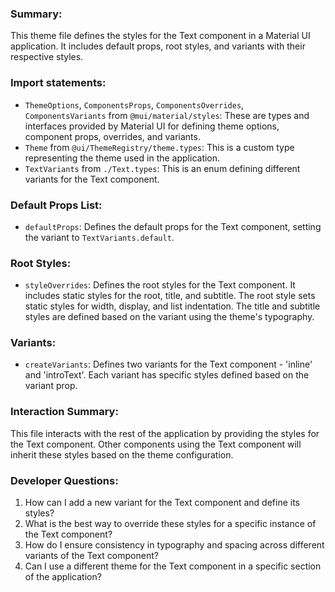 ### Summary:
This theme file defines the styles for the Text component in a Material UI application. It includes default props, root styles, and variants with their respective styles.

### Import statements:
- `ThemeOptions`, `ComponentsProps`, `ComponentsOverrides`, `ComponentsVariants` from `@mui/material/styles`: These are types and interfaces provided by Material UI for defining theme options, component props, overrides, and variants.
- `Theme` from `@ui/ThemeRegistry/theme.types`: This is a custom type representing the theme used in the application.
- `TextVariants` from `./Text.types`: This is an enum defining different variants for the Text component.

### Default Props List:
- `defaultProps`: Defines the default props for the Text component, setting the variant to `TextVariants.default`.

### Root Styles:
- `styleOverrides`: Defines the root styles for the Text component. It includes static styles for the root, title, and subtitle. The root style sets static styles for width, display, and list indentation. The title and subtitle styles are defined based on the variant using the theme's typography.

### Variants:
- `createVariants`: Defines two variants for the Text component - 'inline' and 'introText'. Each variant has specific styles defined based on the variant prop.

### Interaction Summary:
This file interacts with the rest of the application by providing the styles for the Text component. Other components using the Text component will inherit these styles based on the theme configuration.

### Developer Questions:
1. How can I add a new variant for the Text component and define its styles?
2. What is the best way to override these styles for a specific instance of the Text component?
3. How do I ensure consistency in typography and spacing across different variants of the Text component?
4. Can I use a different theme for the Text component in a specific section of the application?